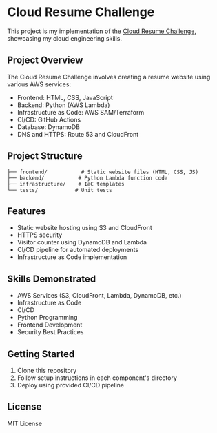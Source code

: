# Cloud Resume Challenge

This project is my implementation of the [Cloud Resume Challenge](https://cloudresumechallenge.dev/), showcasing my cloud engineering skills.

## Project Overview
The Cloud Resume Challenge involves creating a resume website using various AWS services:
- Frontend: HTML, CSS, JavaScript
- Backend: Python (AWS Lambda)
- Infrastructure as Code: AWS SAM/Terraform
- CI/CD: GitHub Actions
- Database: DynamoDB
- DNS and HTTPS: Route 53 and CloudFront

## Project Structure
```
├── frontend/           # Static website files (HTML, CSS, JS)
├── backend/           # Python Lambda function code
├── infrastructure/    # IaC templates
└── tests/            # Unit tests
```

## Features
- Static website hosting using S3 and CloudFront
- HTTPS security
- Visitor counter using DynamoDB and Lambda
- CI/CD pipeline for automated deployments
- Infrastructure as Code implementation

## Skills Demonstrated
- AWS Services (S3, CloudFront, Lambda, DynamoDB, etc.)
- Infrastructure as Code
- CI/CD
- Python Programming
- Frontend Development
- Security Best Practices

## Getting Started
1. Clone this repository
2. Follow setup instructions in each component's directory
3. Deploy using provided CI/CD pipeline

## License
MIT License

